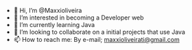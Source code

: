 - 👋 Hi, I’m @Maxxioliveira
- 👀 I’m interested in becoming a Developer web
- 🌱 I’m currently learning Java 
- 💞️ I’m looking to collaborate on a initial projects that use Java
- 📫 How to reach me: By e-mail; maxxioliveirati@gmail.com

<!---
Maxxioliveira/Maxxioliveira is a ✨ special ✨ repository because its `README.md` (this file) appears on your GitHub profile.
You can click the Preview link to take a look at your changes.
--->
